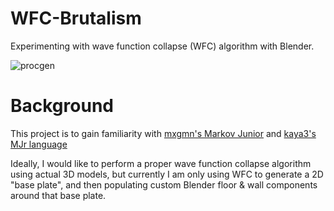 # WFC-Brutalism
Experimenting with wave function collapse (WFC) algorithm with Blender.

![procgen](https://github.com/user-attachments/assets/32903974-15e3-4d52-b51f-9e34fd1e9c68)

# Background
This project is to gain familiarity with [mxgmn's Markov Junior](https://github.com/mxgmn/MarkovJunior) and [kaya3's MJr language](https://github.com/kaya3/MJr)

Ideally, I would like to perform a proper wave function collapse algorithm using actual 3D models, but currently I am only using WFC to generate a 2D "base plate", and then populating custom Blender floor & wall components around that base plate.

